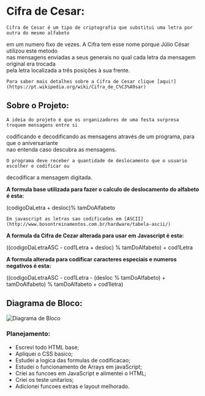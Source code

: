 # Cifra de Cesar:

    Cifra de Cesar é um tipo de criptografia que substitui uma letra por outra do mesmo alfabeto  
em um numero fixo de vezes. A Cifra tem esse nome porque Júlio César utilizou este metodo   
nas mensagens enviadas a seus generais no qual cada letra da mensagem original era trocada     
pela letra localizada a três posições à sua frente.

    Para saber mais detalhes sobre a Cifra de Cesar clique [aqui!](https://pt.wikipedia.org/wiki/Cifra_de_C%C3%A9sar)  

## Sobre o Projeto: 

    A ideia do projeto é que os organizadores de uma festa surpresa troquem mensagens entre si     
codificando e decodificando as mensagens através de um programa, para que o aniversariante   
nao entenda caso descubra as mensagens.  

    O programa deve receber a quantidade de deslocamento que o usuario escolher e codificar ou  
decodificar a mensagem digitada.    

**A formula base utilizada para fazer o calculo de deslocamento do alfabeto é esta:**  

(codigoDaLetra + desloc)% tamDoAlfabeto    

    Em javascript as letras sao codificadas em [ASCII](http://www.bosontreinamentos.com.br/hardware/tabela-ascii/)   

**A formula da Cifra de Cezar alterada para usar em Javascript é esta:**   

((codigoDaLetraASC - cod1Letra + desloc) % tamDoAlfabeto) + cod1Letra 

**A formula alterada para codificar caracteres especiais e numeros negativos é esta:**   

((codigoDaLetraASC - cod1Letra - (desloc % tamDoAlfabeto) + tamDoAlfabeto) % tamDoAlfabeto + cod1letra) 

## Diagrama de Bloco:

![Diagrama de Bloco](https://github.com/faalbuquerque/caesar-cipher/blob/master/src/images/diagramadebloco.jpg)


### Planejamento:

- Escrevi todo HTML base;
- Apliquei o CSS basico;
- Estudei a logica das formulas de codificacao;
- Estudei o funcionamento de Arrays em javaScript;
- Criei as funcoes em JavaScript e alimentei o HTML;
- Criei os teste unitarios;
- Adicionei funcoes extras e layout melhorado.







